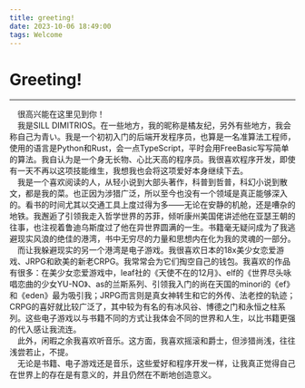 ```yaml
---
title: greeting!
date: 2023-10-06 18:49:00
tags: Welcome
---
```


# Greeting!
<hr>

&ensp;&ensp;很高兴能在这里见到你！  
&ensp;&ensp;我是SILL DIMITRIOS。在一些地方，我的昵称是橘友纪，另外有些地方，我会称自己为青い。我是一个初初入门的后端开发程序员，也算是一名准算法工程师，使用的语言是Python和Rust，会一点TypeScript，平时会用FreeBasic写写简单的算法。我自认为是一个身无长物、心比天高的程序员。我很喜欢程序开发，即使有一天不再以这项技能维生，我想我也会将这项爱好本身继续下去。   
&ensp;&ensp;我是一个喜欢阅读的人，从轻小说到大部头著作，科普到哲普，科幻小说到散文，都是我的菜。也正因为涉猎广泛，所以至今也没有一个领域是真正能够深入的。看书的时间尤其以交通工具上度过得为多——无论在安静的机舱，还是嘈杂的地铁。我邂逅了引领我走入哲学世界的苏菲，倾听康州美国佬讲述他在亚瑟王朝的往事，也注视着鲁迪乌斯度过了他在异世界圆满的一生。书籍毫无疑问成为了我逃避现实风浪的绝佳的港湾，书中无穷尽的力量和思想内在化为我的灵魂的一部分。  
&ensp;&ensp;而让我躲避现实的另一个港湾是电子游戏。我很喜欢日本的18x美少女恋爱游戏、JRPG和欧美的新老CRPG。我常常会为它们掏空自己的钱包。我喜欢的作品有很多：在美少女恋爱游戏中，leaf社的《天使不在的12月》、elf的《世界尽头咏唱恋曲的少女YU-NO》、as的兰斯系列、引领我入门的尚在天国的minori的《ef》和《eden》最为吸引我；JRPG而言则是真女神转生和它的外传、法老控的轨迹；CRPG的喜好就比较广泛了，其中较为有名的有冰风谷、博德之门和永恒之柱系列。这些电子游戏以与书籍不同的方式让我体会不同的世界和人生，以比书籍更强的代入感让我流连。  
&ensp;&ensp;此外，闲暇之余我喜欢听音乐。这方面，我喜欢摇滚和爵士，但涉猎尚浅，往往浅尝若止，不提。  
&ensp;&ensp;无论是书籍、电子游戏还是音乐，这些爱好和程序开发一样，让我真正觉得自己在世界上的存在是有意义的，并且仍然在不断地创造意义。  
